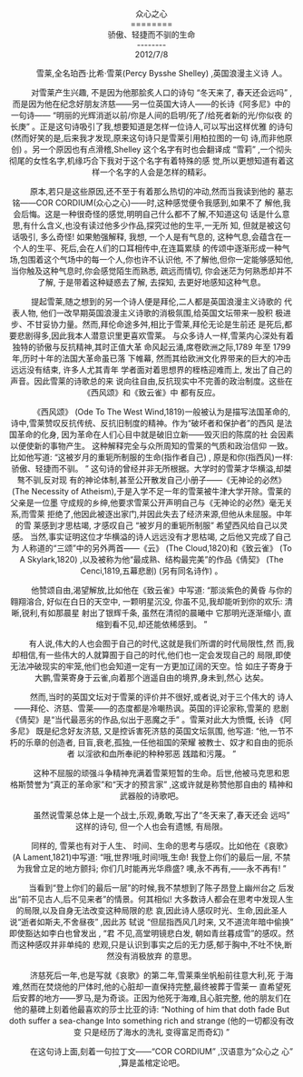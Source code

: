 <center>众心之心<center>
========
<center>骄傲、轻捷而不驯的生命<center>
--------
<center>2012/7/8<center>

&nbsp;&nbsp;&nbsp;&nbsp;&nbsp;&nbsp;&nbsp;&nbsp;&nbsp;雪莱,全名珀西·比希·雪莱(Percy Bysshe Shelley)
,英国浪漫主义诗
人。

&nbsp;&nbsp;&nbsp;&nbsp;&nbsp;&nbsp;&nbsp;&nbsp;&nbsp;对雪莱产生兴趣,
不是因为他那脍炙人口的诗句
“冬天来了,
春天还会远吗”
,
而是因为他在纪念好朋友济慈——另一位英国大诗人——的长诗《阿多尼》中的
一句诗——
“明丽的光辉消逝以前/你是人间的启明/死了/给死者新的光/你似夜
的长庚”
。正是这句诗吸引了我,想要知道是怎样一位诗人,可以写出这样优雅
的诗句(然而好笑的是,后来我才发现,原来这句诗只是雪莱引用柏拉图的一句
诗,而非他原创)
。另一个原因也有点滑稽,Shelley 这个名字有时也会翻译成
“雪莉”
,一个彻头彻尾的女性名字,机缘巧合下我对于这个名字有着特殊的感
觉,所以更想知道有着这样一个名字的人会是怎样的精彩。

&nbsp;&nbsp;&nbsp;&nbsp;&nbsp;&nbsp;&nbsp;&nbsp;&nbsp;原本,若只是这些原因,还不至于有着那么热切的冲动,然而当我读到他的
墓志铭——COR CORDIUM(众心之心)——时,这种感觉便令我感到,如果不了
解他,我会后悔。这是一种很奇怪的感觉,明明自己什么都不了解,不知道这句
话是什么意思,有什么含义,也没有读过他多少作品,探究过他的生平,一无所
知,
但就是被这句话吸引,
多么奇怪!
如果勉强解释,
我想,
一个人是有气息的,
这种气息,会蕴含在一个人的生平、死后,会在人们的口耳相传中,在连篇累牍
的传颂中逐渐形成一种气场,包围着这个气场中的每一个人,你也许不认识他,
不了解他,但你一定能够感知他,当你触及这种气息时,你会感觉陌生而熟悉,
疏远而情切,
你会迷茫为何熟悉却并不了解,
于是带着这种疑惑去了解,
去探知,
去更好地感知这种气息。

&nbsp;&nbsp;&nbsp;&nbsp;&nbsp;&nbsp;&nbsp;&nbsp;&nbsp;提起雪莱,随之想到的另一个诗人便是拜伦,二人都是英国浪漫主义诗歌的
代表人物,
他们一改早期英国浪漫主义诗歌的消极氛围,给英国文坛带来一股积
极进步、不甘妥协力量。然而,拜伦命途多舛,相比于雪莱,拜伦无论是生前还
是死后,都要悲剧得多,因此我本人潜意识里更喜欢雪莱。
与众多诗人一样,雪莱内心深处有着独特的骄傲与反抗精神,其时正值大革
命风起云涌,席卷欧洲之际,1789 年至 1799 年,历时十年的法国大革命虽已落
下帷幕,
然而其给欧洲文化界带来的巨大的冲击远远没有结束,
许多人尤其青年
学者面对着思想界的桎梏迎难而上,
发出了自己的声音。因此雪莱的诗歌总的来
说向往自由,反抗现实中不完善的政治制度。这些在《西风颂》和《致云雀》中
都有反应。

&nbsp;&nbsp;&nbsp;&nbsp;&nbsp;&nbsp;&nbsp;&nbsp;&nbsp;《西风颂》
(Ode To The West Wind,1819)一般被认为是描写法国革命的,
诗中,雪莱赞叹反抗传统、反抗旧制度的精神。作为“破坏者和保护者”的西风
是法国革命的化身,
因为革命在人们心目中就是破旧立新——毁灭旧的陈腐的社
会因素以便使新的事物产生。
这种解释完全与众所周知的雪莱的气质和政治信仰
一致。比如他写道:
“这被岁月的重轭所制服的生命(指作者自己)
,
原是和你(指西风)一样:骄傲、轻捷而不驯。
”
这句诗的曾经并非无所根据。大学时的雪莱才华横溢,却桀骜不驯,反对现
有的神论体制,甚至公开散发自己小册子——《无神论的必然》(The Necessity
of Atheism),于是入学不足一年的雪莱被牛津大学开除。雪莱的父亲是一位墨
守成规的乡绅,他要求雪莱公开声明自己与《无神论的必然》毫无关系,而雪莱
拒绝了,他因此被逐出家门,并因此失去了经济来源,但他从未屈服。中年的雪
莱感到才思枯竭,
才感叹自己
“被岁月的重轭所制服” 希望西风给自己以灵感。
当然,事实证明这位才华横溢的诗人远远没有才思枯竭,
之后他又完成了自己为
人称道的“三颂”中的另外两首——《云》
(The Cloud,1820)和《致云雀》
(To
A Skylark,1820)
,以及被称为他“最成熟、结构最完美”的作品《倩契》
(The
Cenci,1819,五幕悲剧)
(另有同名诗作)
。

&nbsp;&nbsp;&nbsp;&nbsp;&nbsp;&nbsp;&nbsp;&nbsp;&nbsp;他赞颂自由,渴望解放,比如他在《致云雀》中写道:
“那淡紫色的黄昏
与你的翱翔溶合,
好似在白日的天空中,
一颗明星沉没,
你虽不见,我却能听到你的欢乐:
清晰,锐利,有如那晨星
射出了银辉千条,
虽然在清彻的晨曦中
它那明光逐渐缩小,
直缩到看不见,却还能依稀感到。
”

&nbsp;&nbsp;&nbsp;&nbsp;&nbsp;&nbsp;&nbsp;&nbsp;&nbsp;有人说,伟大的人也会囿于自己的时代,这就是我们所谓的时代局限性,然
而,我却相信,有一些伟大的人就算囿于自己的时代,他们也一定会发现自己的
局限,即使无法冲破现实的牢笼,他们也会知道一定有一方更加辽阔的天空。恰
如庄子寄身于大鹏,雪莱寄身于云雀,向着那个逍遥自由的境界,身未到,然心
达矣。

&nbsp;&nbsp;&nbsp;&nbsp;&nbsp;&nbsp;&nbsp;&nbsp;&nbsp;然而,当时的英国文坛对于雪莱的评价并不很好,或者说,对于三个伟大的
诗人——拜伦、济慈、雪莱——的态度都是冷嘲热讽。英国的评论家称,雪莱的
悲剧《倩契》是“当代最恶劣的作品,似出于恶魔之手”
。雪莱对此大为愤慨,
长诗
《阿多尼》
既是纪念好友济慈,
又是控诉害死济慈的英国文坛氛围,
他写道:
“他,一节不朽的乐章的创造者,
目盲,衰老,孤独,一任他祖国的荣耀
被教士、奴才和自由的扼杀者
以淫欲和血所奉祀的种种邪恶
践踏和污蔑。
”

&nbsp;&nbsp;&nbsp;&nbsp;&nbsp;&nbsp;&nbsp;&nbsp;&nbsp;这种不屈服的顽强斗争精神充满着雪莱短暂的生命。后世,他被马克思和恩
格斯赞誉为“真正的革命家”和“天才的预言家”
,这或许就是称赞他那自由的
精神和武器般的诗歌吧。

&nbsp;&nbsp;&nbsp;&nbsp;&nbsp;&nbsp;&nbsp;&nbsp;&nbsp;虽然说雪莱总体上是一个战士,乐观,勇敢,写出了“冬天来了,春天还会
远吗”
这样的诗句,
但一个人也会有遗憾,
有局限。

&nbsp;&nbsp;&nbsp;&nbsp;&nbsp;&nbsp;&nbsp;&nbsp;&nbsp;同样的,
雪莱也有对于人生、
时间、生命的思考与感叹。比如他在《哀歌》
(A Lament,1821)中写道:
“哦,世界!哦,时间!哦,生命!
我登上你们的最后一层,
不禁为我曾立足的地方颤抖;
你们几时能再光华鼎盛?
噢,永不再有,——永不再有!
”

&nbsp;&nbsp;&nbsp;&nbsp;&nbsp;&nbsp;&nbsp;&nbsp;&nbsp;当看到“登上你们的最后一层”的时候,我不禁想到了陈子昂登上幽州台之
后发出“前不见古人,后不见来者”的情景。何其相似!
大多数诗人都会在思考中发现人生的局限,以及自身无法改变这种局限的悲
哀,因此诗人感叹时光、生命,因此圣人说“逝者如斯夫,不舍昼夜”
,因此苏
轼说
“但屈指西风几时来,
又不道流年暗中偷换” 即使豁达如李白也曾发出
,
“君
不见,高堂明镜悲白发, 朝如青丝暮成雪”的感叹。然而这种感叹并非单纯的
悲观,只是认识到事实之后的无力感,郁于胸中,不吐不快,断然没有消极放弃
的意思。

&nbsp;&nbsp;&nbsp;&nbsp;&nbsp;&nbsp;&nbsp;&nbsp;&nbsp;济慈死后一年,也是写就《哀歌》的第二年,雪莱乘坐帆船前往意大利,死
于海难,然而在焚烧他的尸体时,他的心脏却一直保持完整,最终被葬于雪莱一
直希望死后安葬的地方——罗马,是为奇谈。正因为他死于海难,且心脏完整,
他的朋友们在他的墓碑上刻着他最喜欢的莎士比亚的诗:
“Nothing of him that doth fade
But doth suffer a sea-change
Into something rich and strange
(他的一切都没有改变
只是经历了海水的洗礼
变得富足而奇幻)
”

&nbsp;&nbsp;&nbsp;&nbsp;&nbsp;&nbsp;&nbsp;&nbsp;&nbsp;在这句诗上面,刻着一句拉丁文——“COR CORDIUM”
,汉语意为“众心之
心”
,算是盖棺定论吧。
